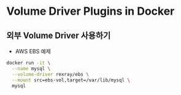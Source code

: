 # Volume Driver Plugins in Docker

## 외부 Volume Driver 사용하기

* AWS EBS 예제

```bash
docker run -it \
  --name mysql \
  --volume-driver rexray/ebs \
  --mount src=ebs-vol,target=/var/lib/mysql \
  mysql
```
